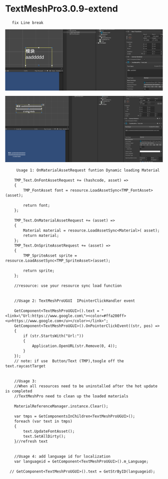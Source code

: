 # TextMeshPro3.0.9-extend
       
       fix Line break

![before](./before.png)

![after](./after.png)

         Usage 1: OnMaterialAssetRequest funtion Dynamic loading Material

        TMP_Text.OnFontAssetRequest += (hashcode, asset) =>
        {
            TMP_FontAsset font = resource.LoadAssetSync<TMP_FontAsset>(asset);

            return font;
        };

        TMP_Text.OnMaterialAssetRequest += (asset) =>
        {
            Material material = resource.LoadAssetSync<Material>( asset);
            return material;
        };
        TMP_Text.OnSpriteAssetRequest += (asset) =>
        {
            TMP_SpriteAsset sprite = resource.LoadAssetSync<TMP_SpriteAsset>(asset);

            return sprite;
        };

        //resource: use your resource sync load function


        //Usage 2: TextMeshProUGUI  IPointerClickHandler event

        GetComponent<TextMeshProUGUI>().text = "<link=\"Url:https://www.google.com\"><color=#ffa200ff><u>https://www.google.com</u></color></link>";
        GetComponent<TextMeshProUGUI>().OnPointerClickEvent((str, pos) =>
        {
            if (str.StartsWith("Url:"))
            {
                Application.OpenURL(str.Remove(0, 4));
            }
        });
        // note: if use  Button/Text (TMP),toogle off the text.raycastTarget


        //Usage 3:
        //When all resources need to be uninstalled after the hot update is completed
        //TextMeshPro need to clean up the loaded materials

        MaterialReferenceManager.instance.Clear();

        var tmps = GetComponentsInChildren<TextMeshProUGUI>();
        foreach (var text in tmps)
        {
            text.UpdateFontAsset();
            text.SetAllDirty();
        }//refresh text


        //Usage 4: add language id for localization
        var languageid = GetComponent<TextMeshProUGUI>().m_Language;

      // GetComponent<TextMeshProUGUI>().text = GetStrByID(languageid);
